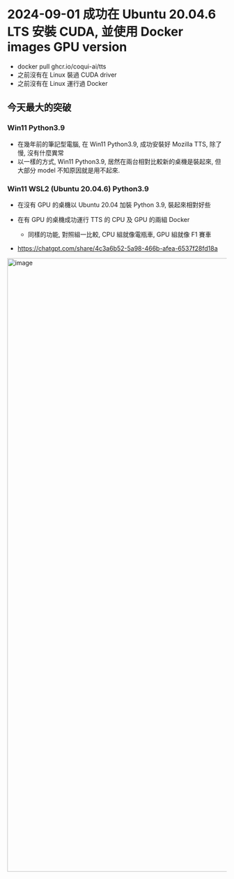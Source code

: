 # 2024-09-01 成功在 Ubuntu 20.04.6 LTS 安裝 CUDA, 並使用 Docker images GPU version 
- docker pull ghcr.io/coqui-ai/tts
- 之前沒有在 Linux 裝過 CUDA driver
- 之前沒有在 Linux 運行過 Docker
## 今天最大的突破 
### Win11 Python3.9
- 在幾年前的筆記型電腦, 在 Win11 Python3.9, 成功安裝好 Mozilla TTS, 除了慢, 沒有什麼異常 
- 以一樣的方式, Win11 Python3.9, 居然在兩台相對比較新的桌機是裝起來, 但大部分 model 不知原因就是用不起來.
### Win11 WSL2 (Ubuntu 20.04.6) Python3.9  
- 在沒有 GPU 的桌機以 Ubuntu 20.04 加裝 Python 3.9, 裝起來相對好些
- 在有 GPU 的桌機成功運行 TTS 的 CPU 及 GPU 的兩組 Docker
  - 同樣的功能, 對照組一比較, CPU 組就像電瓶車, GPU 組就像 F1 賽車


- https://chatgpt.com/share/4c3a6b52-5a98-466b-afea-6537f28fd18a

<img width="1406" alt="image" src="https://github.com/user-attachments/assets/97b37313-6579-4e44-8503-52d5d2196d3f">
